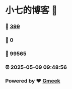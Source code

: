 # 小七的博客 :link:  
### :page_facing_up: [399](/tag.html) 
### :speech_balloon: 0 
### :hibiscus: 99565 
### :alarm_clock: 2025-05-09 09:48:56 
### Powered by :heart: [Gmeek](https://github.com/Meekdai/Gmeek)
